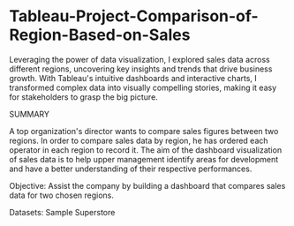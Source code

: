 # Tableau-Project-Comparison-of-Region-Based-on-Sales
Leveraging the power of data visualization, I explored sales data across different regions, uncovering key insights and trends that drive business growth.
With Tableau's intuitive dashboards and interactive charts, I transformed complex data into visually compelling stories, making it easy for stakeholders to grasp the big picture.

SUMMARY

A top organization's director wants to compare sales figures between two regions. In order to compare sales data by region, he has ordered each operator in each region to record it. The aim of the dashboard visualization of sales data is to help upper management identify areas for development and have a better understanding of their respective performances.


Objective: Assist the company by building a dashboard that compares sales data for two chosen regions.

Datasets: Sample Superstore
